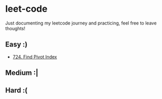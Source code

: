 # leet-code
Just documenting my leetcode journey and practicing, feel free to leave thoughts!

## Easy :)
- [724. Find Pivot Index]()

## Medium :|

## Hard :(

